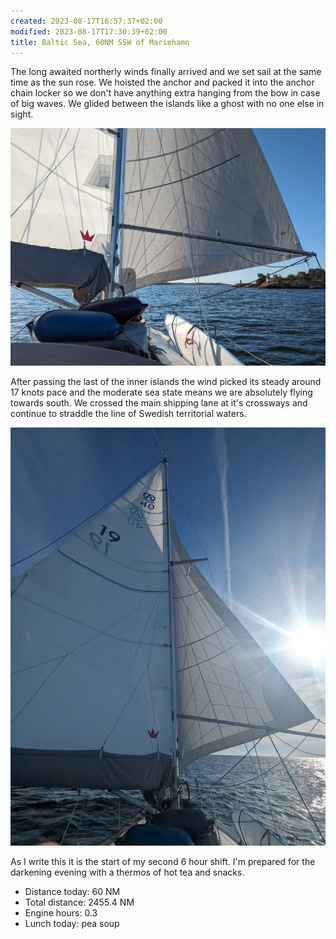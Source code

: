 ```yaml
---
created: 2023-08-17T16:57:37+02:00
modified: 2023-08-17T17:30:39+02:00
title: Baltic Sea, 60NM SSW of Mariehamn
---
```


The long awaited northerly winds finally arrived and we set sail at the same time as the sun rose. We hoisted the anchor and packed it into the anchor chain locker so we don't have anything extra hanging from the bow in case of big waves. We glided between the islands like a ghost with no one else in sight. 

![Image](../2023/e475c75ab6b9e67f7f9c6510e234bdbd.jpg) 

After passing the last of the inner islands the wind picked its steady around 17 knots pace and the moderate sea state means we are absolutely flying towards south. We crossed the main shipping lane at it's crossways and continue to straddle the line of Swedish territorial waters. 

![Image](../2023/6e82dd8b7485dca75c158c09ae34178b.jpg) 

As I write this it is the start of my second 6 hour shift. I'm prepared for the darkening evening with a thermos of hot tea and snacks. 

* Distance today: 60 NM
* Total distance: 2455.4 NM
* Engine hours: 0.3
* Lunch today: pea soup
